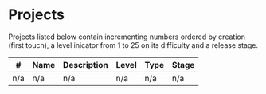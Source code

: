# Projects

Projects listed below contain incrementing numbers ordered by creation (first touch), a level inicator from 1 to 25 on its difficulty and a release stage.

| # | Name | Description | Level | Type | Stage |
| --- | --- | --- | --- | --- | --- |
| n/a | n/a | n/a | n/a | n/a | n/a | 